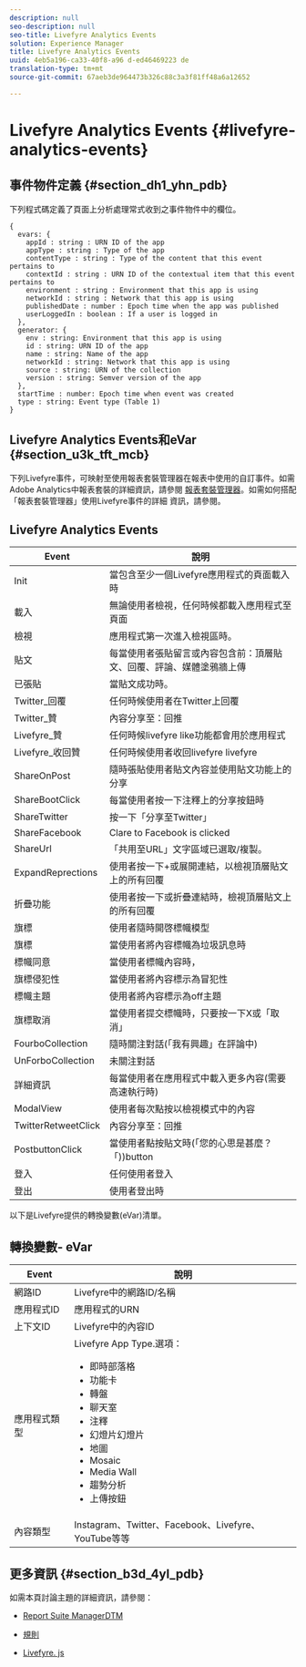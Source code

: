 ```yaml
---
description: null
seo-description: null
seo-title: Livefyre Analytics Events
solution: Experience Manager
title: Livefyre Analytics Events
uuid: 4eb5a196-ca33-40f8-a96 d-ed46469223 de
translation-type: tm+mt
source-git-commit: 67aeb3de964473b326c88c3a3f81ff48a6a12652

---
```



# Livefyre Analytics Events {#livefyre-analytics-events}

## 事件物件定義 {#section_dh1_yhn_pdb}

下列程式碼定義了頁面上分析處理常式收到之事件物件中的欄位。

```
{
  evars: {
    appId : string : URN ID of the app
    appType : string : Type of the app
    contentType : string : Type of the content that this event pertains to
    contextId : string : URN ID of the contextual item that this event pertains to
    environment : string : Environment that this app is using
    networkId : string : Network that this app is using
    publishedDate : number : Epoch time when the app was published
    userLoggedIn : boolean : If a user is logged in
  },
  generator: {
    env : string: Environment that this app is using
    id : string: URN ID of the app
    name : string: Name of the app
    networkId : string: Network that this app is using
    source : string: URN of the collection
    version : string: Semver version of the app
  },
  startTime : number: Epoch time when event was created
  type : string: Event type (Table 1)
}
```

## Livefyre Analytics Events和eVar {#section_u3k_tft_mcb}

下列Livefyre事件，可映射至使用報表套裝管理器在報表中使用的自訂事件。如需Adobe Analytics中報表套裝的詳細資訊，請參閱 [報表套裝管理器](https://marketing.adobe.com/resources/help/en_US/reference/report_suites_admin.html)。如需如何搭配「報表套裝管理器」使用Livefyre事件的詳細 [](../livefyre-analytics/c-use-livefyre-with-adobe-analytics.md#section_iks_kgd_4cb)資訊，請參閱。

## Livefyre Analytics Events

| Event | 說明 |
|---|---|
| Init | 當包含至少一個Livefyre應用程式的頁面載入時 |
| 載入 | 無論使用者檢視，任何時候都載入應用程式至頁面 |
| 檢視 | 應用程式第一次進入檢視區時。 |
| 貼文 | 每當使用者張貼留言或內容包含前：頂層貼文、回覆、評論、媒體塗鴉牆上傳 |
| 已張貼 | 當貼文成功時。 |
| Twitter_回覆 | 任何時候使用者在Twitter上回覆 |
| Twitter_贊 | 內容分享至：回推 |
| Livefyre_贊 | 任何時候livefyre like功能都會用於應用程式 |
| Livefyre_收回贊 | 任何時候使用者收回livefyre livefyre |
| ShareOnPost | 隨時張貼使用者貼文內容並使用貼文功能上的分享 |
| ShareBootClick | 每當使用者按一下注釋上的分享按鈕時 |
| ShareTwitter | 按一下「分享至Twitter」 |
| ShareFacebook | Clare to Facebook is clicked |
| ShareUrl | 「共用至URL」文字區域已選取/複製。 |
| ExpandReprections | 使用者按一下+或展開連結，以檢視頂層貼文上的所有回覆 |
| 折疊功能 | 使用者按一下或折疊連結時，檢視頂層貼文上的所有回覆 |
| 旗標 | 使用者隨時開啓標幟模型 |
| 旗標 | 當使用者將內容標幟為垃圾訊息時 |
| 標幟同意 | 當使用者標幟內容時， |
| 旗標侵犯性 | 當使用者將內容標示為冒犯性 |
| 標幟主題 | 使用者將內容標示為off主題 |
| 旗標取消 | 當使用者提交標幟時，只要按一下X或「取消」 |
| FourboCollection | 隨時關注對話(「我有興趣」在評論中) |
| UnForboCollection | 未關注對話 |
| 詳細資訊 | 每當使用者在應用程式中載入更多內容(需要高速執行時) |
| ModalView | 使用者每次點按以檢視模式中的內容 |
| TwitterRetweetClick | 內容分享至：回推 |
| PostbuttonClick | 當使用者點按貼文時(「您的心思是甚麼？「))button |
| 登入 | 任何使用者登入 |
| 登出 | 使用者登出時 |

以下是Livefyre提供的轉換變數(eVar)清單。

## 轉換變數- eVar

| Event | 說明 |
|--- |--- |
| 網路ID | Livefyre中的網路ID/名稱 |
| 應用程式ID | 應用程式的URN |
| 上下文ID | Livefyre中的內容ID |
| 應用程式類型 | Livefyre App Type.選項： <br><ul><li>即時部落格  </li><li> 功能卡</li><li>轉盤</li><li>聊天室 </li><li>注釋</li><li>幻燈片幻燈片</li><li>地圖</li><li>Mosaic</li><li>Media Wall</li><li>趨勢分析</li><li>上傳按鈕</li></ul> |
| 內容類型 | Instagram、Twitter、Facebook、Livefyre、YouTube等等 |

## 更多資訊 {#section_b3d_4yl_pdb}

如需本頁討論主題的詳細資訊，請參閱：

* [Report Suite ManagerDTM](https://marketing.adobe.com/resources/help/en_US/reference/report_suites_admin.html)[](https://marketing.adobe.com/resources/help/en_US/livefyre/c_filmstrip_app.html)

* [規則](https://marketing.adobe.com/resources/help/en_US/dtm/rules.html)
* [Livefyre. js](/help/implementation/c-livefyre.js.md)